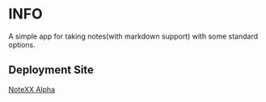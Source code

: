 # INFO

A simple app for taking notes(with markdown support) with some standard options.

## Deployment Site

<a href="https://notexx-alpha.netlify.app/" target="_blank">NoteXX Alpha</a>